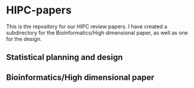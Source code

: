 HIPC-papers
===========

This is the repository for our HIPC review papers. I have created a subdirectory for the Bioinformatics/High dimensional paper, as well as one for the design.

Statistical planning and design
--------------------------------------

Bioinformatics/High dimensional paper
--------------------------------------

